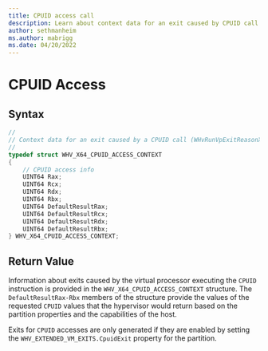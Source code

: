 ```yaml
---
title: CPUID access call
description: Learn about context data for an exit caused by CPUID call.
author: sethmanheim
ms.author: mabrigg
ms.date: 04/20/2022
---
```


# CPUID Access


## Syntax
```C
//
// Context data for an exit caused by a CPUID call (WHvRunVpExitReasonX64CPUID)
//
typedef struct WHV_X64_CPUID_ACCESS_CONTEXT
{
    // CPUID access info
    UINT64 Rax;
    UINT64 Rcx;
    UINT64 Rdx;
    UINT64 Rbx;
    UINT64 DefaultResultRax;
    UINT64 DefaultResultRcx;
    UINT64 DefaultResultRdx;
    UINT64 DefaultResultRbx;
} WHV_X64_CPUID_ACCESS_CONTEXT;
```

## Return Value
Information about exits caused by the virtual processor executing the `CPUID` instruction is provided in the `WHV_X64_CPUID_ACCESS_CONTEXT` structure. The `DefaultResultRax-Rbx` members of the structure provide the values of the requested `CPUID` values that the hypervisor would return based on the partition properties and the capabilities of the host.  

Exits for `CPUID` accesses are only generated if they are enabled by setting the `WHV_EXTENDED_VM_EXITS.CpuidExit` property for the partition. 